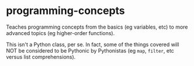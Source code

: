 # programming-concepts
Teaches programming concepts from the basics (eg variables, etc) to more advanced topics (eg higher-order functions).

This isn't a Python class, per se. In fact, some of the things covered will NOT be considered to be Pythonic by Pythonistas (eg `map`, `filter`, etc versus list comprehensions).
